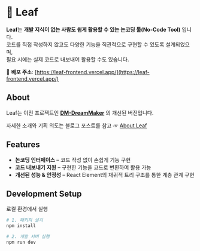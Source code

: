 # 🌿 Leaf

**Leaf**는 **개발 지식이 없는 사람도 쉽게 활용할 수 있는 논코딩 툴(No-Code Tool)** 입니다.  
코드를 직접 작성하지 않고도 다양한 기능을 직관적으로 구현할 수 있도록 설계되었으며,  
필요 시에는 실제 코드로 내보내어 활용할 수도 있습니다.

🔗 **배포 주소**: [https://leaf-frontend.vercel.app/](https://leaf-frontend.vercel.app/)

## About

Leaf는 이전 프로젝트인 **[DM-DreamMaker](https://github.com/YOON-CC/DM-DreamMaker)** 의 개선된 버전입니다.

자세한 소개와 기획 의도는 블로그 포스트를 참고 ☞ [About Leaf](https://www.dev-chan.site/post/68a19b4f0017df121537123a)

## Features

- **논코딩 인터페이스** – 코드 작성 없이 손쉽게 기능 구현
- **코드 내보내기 지원** – 구현한 기능을 코드로 변환하여 활용 가능
- **개선된 성능 & 안정성** – React Element의 재귀적 트리 구조를 통한 계층 관계 구현

## Development Setup

로컬 환경에서 실행

```bash
# 1. 패키지 설치
npm install

# 2. 개발 서버 실행
npm run dev
```
